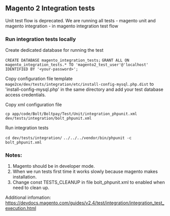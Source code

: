 ## Magento 2 Integration tests

Unit test flow is deprecated. We are running all tests - magento unit and magento integration - in magento integration test flow

### Run integration tests locally

Create dedicated database for running the test

`CREATE DATABASE magento_integration_tests;`
`GRANT ALL ON magento_integration_tests.* TO 'magento2_test_user'@'localhost' IDENTIFIED BY '<your-password>';`

Copy configuration file template `mage2ce/dev/tests/integration/etc/install-config-mysql.php.dist` to 'install-config-mysql.php' in the same directory and add your test database access credentials.

Copy xml configuration file

`cp app/code/Bolt/Boltpay/Test/Unit/integration_phpunit.xml dev/tests/integration/bolt_phpunit.xml`

Run integration tests

`cd dev/tests/integration/`
`../../../vendor/bin/phpunit -c bolt_phpunit.xml`

### Notes:
1. Magento should be in developer mode.
2. When we run tests first time it works slowly because magento makes installation.
3. Change const TESTS_CLEANUP in file bolt_phpunit.xml to enabled when need to clean up.

Additional infomation:
https://devdocs.magento.com/guides/v2.4/test/integration/integration_test_execution.html
